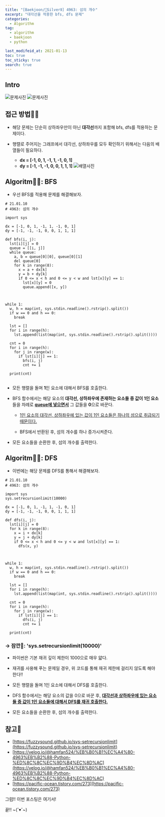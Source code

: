 ```yaml
---
title: "[Baekjoon/🥈SilverⅡ] 4963: 섬의 개수"
excerpt: "대각선을 적용한 bfs, dfs 문제"
categories:
  - Algorithm
tag:
  - algorithm
  - baekjoon
  - python

last_modifeid_at: 2021-01-13
toc: true
toc_sticky: true
search: true
---
```

## Intro
![문제사진](https://ifh.cc/g/2a4mUL.png)
![문제사진](https://ifh.cc/g/5K7af5.png)


## 접근 방법🙋‍♀️

* 해당 문제는 단순히 상하좌우만이 아닌 **대각선**까지 포함해 bfs, dfs를 적용하는 문제이다. 

* 행렬로 주어지는 그래프에서 대각선, 상하좌우를 모두 확인하기 위해서는 다음의 배열들이 필요하다.
  * **dx = [-1, 0, 1, -1, 1, -1, 0, 1]**
  * **dy = [-1, -1, -1, 0, 0, 1, 1, 1]**
    ![배열사진](https://ifh.cc/g/i0XWPr.jpg)

  
## Algoritm👩‍💻: BFS

* 우선 BFS를 적용해 문제를 해결해보자.


```
# 21.01.10
# 4963: 섬의 개수

import sys

dx = [-1, 0, 1, -1, 1, -1, 0, 1]
dy = [-1, -1, -1, 0, 0, 1, 1, 1]

def bfs(i, j):
  lst[i][j] = 0
  queue = [[i, j]]
  while queue:
    a, b = queue[0][0], queue[0][1]
    del queue[0]
    for k in range(8):
      x = a + dx[k]
      y = b + dy[k]
      if 0 <= x < h and 0 <= y < w and lst[x][y] == 1:
        lst[x][y] = 0
        queue.append([x, y])

      

while 1:
  w, h = map(int, sys.stdin.readline().rstrip().split())
  if w == 0 and h == 0:
    break

  lst = []
  for i in range(h):
    lst.append(list(map(int, sys.stdin.readline().rstrip().split())))

  cnt = 0
  for i in range(h):
    for j in range(w):
      if lst[i][j] == 1:
        bfs(i, j)
        cnt += 1

  print(cnt)
  
```
* 모든 행렬을 돌며 **1**인 요소에 대해서 BFS를 호출한다.

* BFS 함수에서는 해당 요소의 **대각선, 상하좌우에 존재하는 요소들 중 값이 1인 요소**들을 차례로 **<u>queue에 넣으면서</u>** 그 값들을 **0**으로 바꾼다.

  * <u>1인 요소의 대각선, 상하좌우에 있는 값이 1인 요소들은 하나의 섬으로 취급되기 때문이다.</u>

  * BFS에서 반환된 후, 섬의 개수를 하나 증가시켜준다.

* 모든 요소들을 순환한 후, 섬의 개수를 출력한다.


## Algoritm👩‍💻: DFS

* 이번에는 해당 문제를 DFS를 통해서 해결해보자.

```
# 21.01.10
# 4963: 섬의 개수

import sys
sys.setrecursionlimit(10000)

dx = [-1, 0, 1, -1, 1, -1, 0, 1]
dy = [-1, -1, -1, 0, 0, 1, 1, 1]

def dfs(i, j):
  lst[i][j] = 0
  for k in range(8):
    x = i + dx[k]
    y = j + dy[k]
    if 0 <= x < h and 0 <= y < w and lst[x][y] == 1:
      dfs(x, y)

      

while 1:
  w, h = map(int, sys.stdin.readline().rstrip().split())
  if w == 0 and h == 0:
    break

  lst = []
  for i in range(h):
    lst.append(list(map(int, sys.stdin.readline().rstrip().split())))

  cnt = 0
  for i in range(h):
    for j in range(w):
      if lst[i][j] == 1:
        dfs(i, j)
        cnt += 1

  print(cnt)
```

### → 잠깐🔔: **'sys.setrecursionlimit(10000)'**
  * 파이썬은 기본 재귀 깊이 제한이 1000으로 매우 얇다.
  * 재귀를 사용해 푸는 문제일 경우, 위 코드를 통해 재귀 제한에 걸리지 않도록 해야 한다!!


* 모든 행렬을 돌며 1인 요소에 대해서 DFS를 호출한다.

* DFS 함수에서는 해당 요소의 값을 0으로 바꾼 후, **<u>대각선과 상하좌우에 있는 요소들 중 값이 1인 요소들에 대해서 DFS를 재귀 호출한다.</u>**

* 모든 요소들을 순환한 후, 섬의 개수를 출력한다.

## 참고📃
* [https://fuzzysound.github.io/sys-setrecursionlimit](https://fuzzysound.github.io/sys-setrecursionlimit)
* [https://velog.io/@hamfan524/%EB%B0%B1%EC%A4%80-4963%EB%B2%88-Python-%ED%8C%8C%EC%9D%B4%EC%8D%AC](https://velog.io/@hamfan524/%EB%B0%B1%EC%A4%80-4963%EB%B2%88-Python-%ED%8C%8C%EC%9D%B4%EC%8D%AC)
* [https://pacific-ocean.tistory.com/273](https://pacific-ocean.tistory.com/273)


그럼!! 이번 포스팅은 여기서!

끝!! ~(˘▾˘~)

